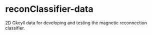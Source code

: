 # reconClassifier-data
2D Gkeyll data for developing and testing the magnetic reconnection classifier.

